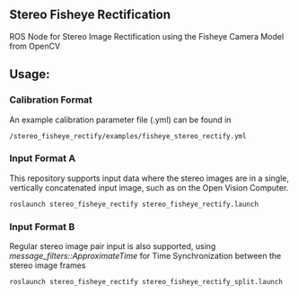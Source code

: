 ## Stereo Fisheye Rectification
ROS Node for Stereo Image Rectification using the Fisheye Camera Model from
OpenCV

## Usage:

### Calibration Format
An example calibration parameter file (.yml) can be found in
```
/stereo_fisheye_rectify/examples/fisheye_stereo_rectify.yml
```

### Input Format A
This repository supports input data where the stereo images are in a single,
vertically concatenated input image, such as on the Open Vision Computer.
```
roslaunch stereo_fisheye_rectify stereo_fisheye_rectify.launch
```

### Input Format B
Regular stereo image pair input is also supported, using
*message_filters::ApproximateTime* for Time Synchronization between the stereo
image frames
```
roslaunch stereo_fisheye_rectify stereo_fisheye_rectify_split.launch
```



